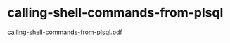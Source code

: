 # calling-shell-commands-from-plsql

[  calling-shell-commands-from-plsql.pdf](https://yadi.sk/i/M2jNxMSf3WpQjC)


